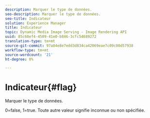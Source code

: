 ```yaml
---
description: Marquer le type de données.
seo-description: Marquer le type de données.
seo-title: Indicateur
solution: Experience Manager
title: Indicateur
topic: Dynamic Media Image Serving - Image Rendering API
uuid: 85c60ef4-4509-41e0-b846-3cfc54689272
translation-type: tm+mt
source-git-commit: 97a84e8e7edd3d834ca42069eae7c09c00d57938
workflow-type: tm+mt
source-wordcount: '21'
ht-degree: 0%

---
```



# Indicateur{#flag}

Marquer le type de données.

0=false, 1=true. Toute autre valeur signifie inconnue ou non spécifiée.
